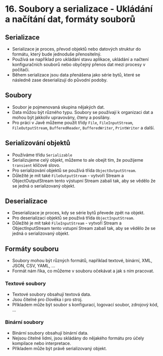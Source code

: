 # 16. Soubory a serializace - Ukládání a načítání dat, formáty souborů

## Serializace

- Serializace je proces, převod objektů nebo datových struktur do formátu, který bude jednoduše přenositelný.
- Používá se například pro ukládání stavu aplikace, ukládání a načtení konfiguračních souborů nebo obyčejný přenos dat
  mezi procesy v počítači.
- Během serializace jsou data přenášena jako série bytů, které se následně zase deserializují do původní podoby.

## Soubory

- Soubor je pojmenovaná skupina nějakých dat.
- Data můžou být různého typu. Soubory se používají k organizaci dat a mohou být jakkoliv upravovány, čteny a posílány.
- Pro práci v Javě můžeme použít
  třídy `File`, `FileInputStream`, `FileOutputStream`, `BufferedReader`, `BufferedWriter`, `PrintWriter` a další.

## Serializování objektů

- Používáme třídu `Serializable`
- Serializujeme celý objekt, můžeme to ale obejít tím, že použijeme `transient` klíčové slovo.
- Pro serializování objektů se používá třída `ObjectOutputStream`.
- Důležité je mít také `FileOutputStream` - vytvoří Stream a ObjectOutputStream tento výstupní Stream zabalí tak, aby se
  vědělo že se jedná o serializovaný objekt.

## Deserializace

- Deserializace je proces, kdy se série bytů převede zpět na objekt.
- Pro deserializaci objektů se používá třída `ObjectInputStream`.
- Důležité je mít také `FileInputStream` - vytvoří Stream a ObjectInputStream tento vstupní Stream zabalí tak, aby se
  vědělo že se jedná o serializovaný objekt.

## Formáty souboru

- Soubory mohou být různých formátů, například textové, binární, XML, JSON, CSV, YAML, ...
- Formát nám říka, co můžeme v souboru očekávat a jak s ním pracovat.

### Textové soubory

- Textové soubory obsahují textová data.
- Jsou čitelné pro člověka i pro stroj.
- Příkladem může být soubor s konfigurací, logovací soubor, zdrojový kód, ...

### Binární soubory

- Binární soubory obsahují binární data.
- Nejsou čitelné lidmi, jsou skládány do nějakého formátu pro účely kompilace nebo interpretace.
- Příkladem může být právě serializovaný objekt.